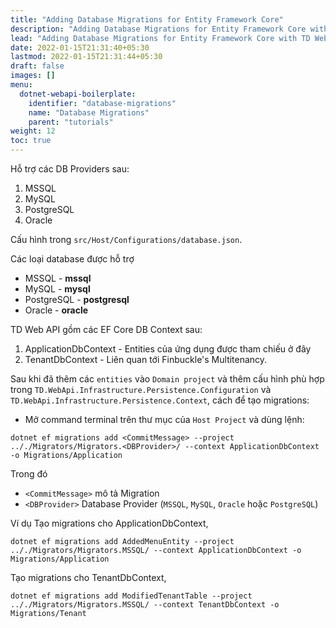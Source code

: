 ```yaml
---
title: "Adding Database Migrations for Entity Framework Core"
description: "Adding Database Migrations for Entity Framework Core with TD Web API"
lead: "Adding Database Migrations for Entity Framework Core with TD Web API"
date: 2022-01-15T21:31:40+05:30
lastmod: 2022-01-15T21:31:44+05:30
draft: false
images: []
menu:
  dotnet-webapi-boilerplate:
    identifier: "database-migrations"
    name: "Database Migrations"
    parent: "tutorials"
weight: 12
toc: true
---
```

Hỗ trợ các DB Providers sau:
1. MSSQL
2. MySQL
3. PostgreSQL
4. Oracle

Cấu hình trong `src/Host/Configurations/database.json`.

Các loại database được hỗ trợ
- MSSQL - **mssql**
- MySQL - **mysql**
- PostgreSQL - **postgresql**
- Oracle - **oracle**

TD Web API gồm các EF Core DB Context sau:
1. ApplicationDbContext - Entities của ứng dụng được tham chiếu ở đây
2. TenantDbContext - Liên quan tới Finbuckle's Multitenancy.

Sau khi đã thêm các `entities` vào `Domain project` và thêm cấu hình phù hợp trong `TD.WebApi.Infrastructure.Persistence.Configuration` và `TD.WebApi.Infrastructure.Persistence.Context`, cách để tạo migrations:

- Mở command terminal trên thư mục của `Host Project` và dùng lệnh:

```
dotnet ef migrations add <CommitMessage> --project .././Migrators/Migrators.<DBProvider>/ --context ApplicationDbContext -o Migrations/Application
```
Trong đó
- `<CommitMessage>` mô tả Migration
- `<DBProvider>`  Database Provider (`MSSQL`, `MySQL`, `Oracle` hoặc `PostgreSQL`)

Ví dụ Tạo migrations cho ApplicationDbContext,

```dotnet ef migrations add AddedMenuEntity --project .././Migrators/Migrators.MSSQL/ --context ApplicationDbContext -o Migrations/Application```

Tạo migrations cho  TenantDbContext,

```dotnet ef migrations add ModifiedTenantTable --project .././Migrators/Migrators.MSSQL/ --context TenantDbContext -o Migrations/Tenant```

